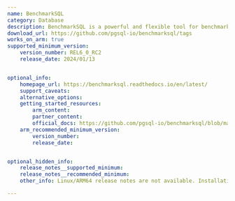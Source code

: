 ```yaml
---
name: BenchmarkSQL
category: Database
description: BenchmarkSQL is a powerful and flexible tool for benchmarking the performance of relational databases. Implementing the TPC-C benchmark provides standardized and reliable metrics for evaluating transaction processing capabilities.
download_url: https://github.com/pgsql-io/benchmarksql/tags
works_on_arm: true
supported_minimum_version:
    version_number: REL6_0_RC2
    release_date: 2024/01/13


optional_info:
    homepage_url: https://benchmarksql.readthedocs.io/en/latest/
    support_caveats:
    alternative_options:
    getting_started_resources:
        arm_content: 
        partner_content: 
        official_docs: https://github.com/pgsql-io/benchmarksql/blob/master/docs/BUILDING.md
    arm_recommended_minimum_version:
        version_number:
        release_date: 


optional_hidden_info:
    release_notes__supported_minimum: 
    release_notes__recommended_minimum:
    other_info: Linux/ARM64 release notes are not available. Installation and testing are done via the [tar archive](https://github.com/pgsql-io/benchmarksql/releases/tag/REL6_0_RC2).

---
```

